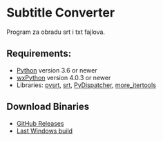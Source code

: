 # Subtitle Converter

Program za obradu srt i txt fajlova.

## Requirements:
* [Python](http://www.python.org/) version 3.6 or newer 
* [wxPython](https://wxpython.org/) version 4.0.3 or newer
* Libraries: [pysrt](https://github.com/byroot/pysrt),  [srt](https://github.com/cdown/srt),  [PyDispatcher](https://pypi.org/project/PyDispatcher/), [more_itertools](https://github.com/more-itertools/more-itertools)


## Download Binaries

* [GitHub Releases](https://github.com/padovaSR/subtitle-converter/releases)
* [Last Windows build](https://github.com/padovaSR/subtitle-converter/releases/download/v0.5.8.0/Subtitle.Converter-0.5.8.zip)
